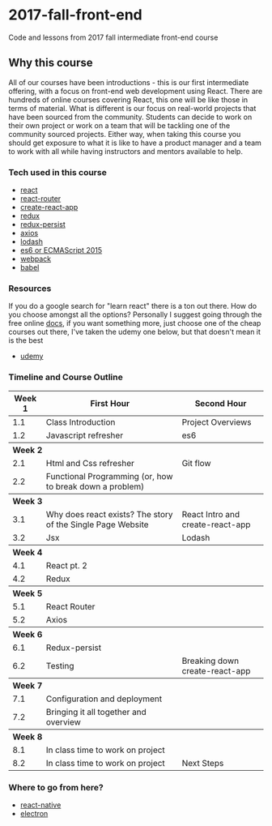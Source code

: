 # 2017-fall-front-end
Code and lessons from 2017 fall intermediate front-end course

## Why this course

All of our courses have been introductions - this is our first intermediate
offering, with a focus on front-end web development using React. There are
hundreds of online courses covering React, this one will be like those in terms
of material. What is different is our focus on real-world projects that have
been sourced from the community. Students can decide to work on their own
project or work on a team that will be tackling one of the community sourced
projects. Either way, when taking this course you should get exposure to what it is like to
have a product manager and a team to work with all while having instructors and
mentors available to help.

### Tech used in this course

* [react](https://facebook.github.io/react/)
* [react-router](https://github.com/ReactTraining/react-router)
* [create-react-app](https://github.com/facebookincubator/create-react-app)
* [redux](http://redux.js.org/)
* [redux-persist](https://github.com/rt2zz/redux-persist)
* [axios](https://github.com/mzabriskie/axios)
* [lodash](https://lodash.com/)
* [es6 or ECMAScript 2015](https://github.com/lukehoban/es6features)
* [webpack](https://webpack.js.org/)
* [babel](https://babeljs.io/)

### Resources

If you do a google search for "learn react" there is a ton out there. How do you
choose amongst all the options? Personally I suggest going through the free
online [docs](https://facebook.github.io/react/docs/hello-world.html), if you want something more, just choose one of the cheap courses
out there, I've taken the udemy one below, but that doesn't mean it is the best

* [udemy](www.udemy.com/react-redux/learn/v4)

### Timeline and Course Outline

<table>
	<thead>
		<tr>
			<th>Week 1</th>
			<th>First Hour</th>
			<th>Second Hour</th>
		</tr>
	</thead>
	<tbody>
		<tr>
			<td>1.1</td>
			<td>Class Introduction</td>
			<td>Project Overviews</td>
		</tr>
		<tr>
			<td>1.2</td>
			<td>Javascript refresher</td>
			<td>es6</td>
		</tr>
		<tr>
			<th colspan="3" align="left">Week 2</th>
		</tr>
		<tr>
			<td>2.1</td>
			<td>Html and Css refresher</td>
			<td>Git flow</td>
		</tr>
		<tr>
			<td>2.2</td>
			<td>Functional Programming (or, how to break down a problem)</td>
		</tr>
		<tr>
			<th colspan="3" align="left">Week 3</th>
		</tr>
		<tr>
			<td>3.1</td>
			<td>Why does react exists? The story of the Single Page Website</td>
			<td>React Intro and create-react-app</td>
		</tr>
		<tr>
			<td>3.2</td>
			<td>Jsx</td>
			<td>Lodash</td>
		</tr>
		<tr>
			<th colspan="3" align="left">Week 4</th>
		</tr>
		<tr>
			<td>4.1</td>
			<td>React pt. 2</td>
		</tr>
		<tr>
			<td>4.2</td>
			<td>Redux</td>
		</tr>
		<tr>
			<th colspan="3" align="left">Week 5</th>
		</tr>
		<tr>
			<td>5.1</td>
			<td>React Router</td>
		</tr>
		<tr>
			<td>5.2</td>
			<td>Axios</td>
		</tr>
		<tr>
			<th colspan="3" align="left">Week 6</th>
		</tr>
		<tr>
			<td>6.1</td>
			<td>Redux-persist</td>
		</tr>
		<tr>
			<td>6.2</td>
			<td>Testing</td>
			<td>Breaking down create-react-app</td>
		</tr>
		<tr>
			<th colspan="3" align="left">Week 7</th>
		</tr>
		<tr>
			<td>7.1</td>
			<td>Configuration and deployment</td>
		</tr>
		<tr>
			<td>7.2</td>
			<td>Bringing it all together and overview</td>
		</tr>
		<tr>
			<th colspan="3" align="left">Week 8</th>
		</tr>
		<tr>
			<td>8.1</td>
			<td>In class time to work on project</td>
		</tr>
		<tr>
			<td>8.2</td>
			<td>In class time to work on project</td>
			<td>Next Steps</td>
		</tr>
	</tbody>
</table>

### Where to go from here?

* [react-native](https://facebook.github.io/react-native/)
* [electron](https://electron.atom.io/)

